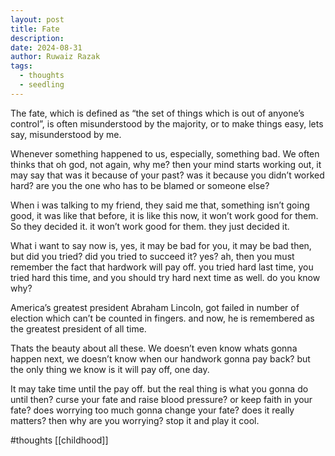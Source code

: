 ```yaml
---
layout: post
title: Fate
description:
date: 2024-08-31
author: Ruwaiz Razak
tags:
  - thoughts
  - seedling
---
```


The fate, which is defined as “the set of things which is out of anyone’s control”, is often misunderstood by the majority, or to make things easy, lets say, misunderstood by me.

Whenever something happened to us, especially, something bad. We often thinks that oh god, not again, why me? then your mind starts working out, it may say that was it because of your past? was it because you didn’t worked hard? are you the one who has to be blamed or someone else?

When i was talking to my friend, they said me that, something isn’t going good, it was like that before, it is like this now, it won’t work good for them. So they decided it. it won’t work good for them. they just decided it.

What i want to say now is, yes, it may be bad for you, it may be  bad then, but did you tried? did you tried to succeed it? yes? ah, then you must remember the fact that hardwork will pay off. you tried hard last time, you tried hard this time, and you should try hard next time as well. do you know why?

America’s greatest president Abraham Lincoln, got failed in number of election which can’t be counted in fingers. and now, he is remembered as the greatest president of all time.

Thats the beauty about all these. We doesn’t even know whats gonna happen next, we doesn’t know when our handwork gonna pay back? but the only thing we know is it will pay off, one day.

It may take time until the pay off. but the real thing is what you gonna do until then? curse your fate and raise blood pressure? or keep faith in your fate? does worrying too much gonna change your fate? does it really matters? then why are you worrying? stop it and play it cool.

#thoughts [[childhood]]